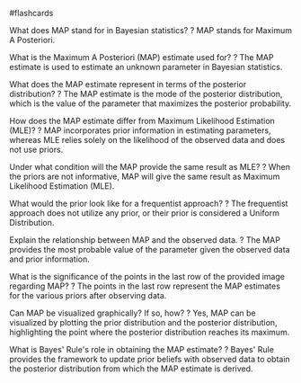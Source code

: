 #flashcards

What does MAP stand for in Bayesian statistics?
?
MAP stands for Maximum A Posteriori.

What is the Maximum A Posteriori (MAP) estimate used for?
?
The MAP estimate is used to estimate an unknown parameter in Bayesian statistics.

What does the MAP estimate represent in terms of the posterior distribution?
?
The MAP estimate is the mode of the posterior distribution, which is the value of the parameter that maximizes the posterior probability.

How does the MAP estimate differ from Maximum Likelihood Estimation (MLE)?
?
MAP incorporates prior information in estimating parameters, whereas MLE relies solely on the likelihood of the observed data and does not use priors.

Under what condition will the MAP provide the same result as MLE?
?
When the priors are not informative, MAP will give the same result as Maximum Likelihood Estimation (MLE).

What would the prior look like for a frequentist approach?
?
The frequentist approach does not utilize any prior, or their prior is considered a Uniform Distribution.

Explain the relationship between MAP and the observed data.
?
The MAP provides the most probable value of the parameter given the observed data and prior information.

What is the significance of the points in the last row of the provided image regarding MAP?
?
The points in the last row represent the MAP estimates for the various priors after observing data.

Can MAP be visualized graphically? If so, how?
?
Yes, MAP can be visualized by plotting the prior distribution and the posterior distribution, highlighting the point where the posterior distribution reaches its maximum.

What is Bayes' Rule's role in obtaining the MAP estimate?
?
Bayes' Rule provides the framework to update prior beliefs with observed data to obtain the posterior distribution from which the MAP estimate is derived.


